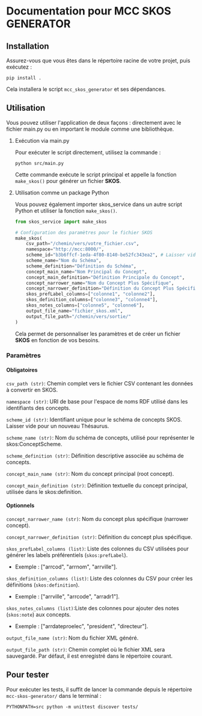 # Documentation pour MCC SKOS GENERATOR

## Installation

Assurez-vous que vous êtes dans le répertoire racine de votre projet, puis exécutez :

```shell
pip install .
```

Cela installera le script `mcc_skos_generator` et ses dépendances.

## Utilisation

Vous pouvez utiliser l'application de deux façons : directement avec le fichier main.py ou en important le module comme une bibliothèque.

1. Exécution via main.py

    Pour exécuter le script directement, utilisez la commande :

    ```shell
    python src/main.py
    ```

    Cette commande exécute le script principal et appelle la fonction   `make_skos()` pour générer un fichier **SKOS**.

2. Utilisation comme un package Python

    Vous pouvez également importer skos_service dans un autre script Python et utiliser la fonction `make_skos()`.

    ``` python
    from skos_service import make_skos

    # Configuration des paramètres pour le fichier SKOS
    make_skos(
        csv_path="/chemin/vers/votre_fichier.csv",
        namespace="http://mcc:8000/", 
        scheme_id="b3b6ffcf-1eda-4f80-8140-be52fc343ea2", # Laisser vide pour un nouveau Thésaurus
        scheme_name="Nom du Schéma",
        scheme_definition="Définition du Schéma",
        concept_main_name="Nom Principal du Concept",
        concept_main_definition="Définition Principale du Concept",
        concept_narrower_name="Nom du Concept Plus Spécifique",
        concept_narrower_definition="Définition du Concept Plus Spécifique",
        skos_prefLabel_columns=["colonne1", "colonne2"],
        skos_definition_columns=["colonne3", "colonne4"],
        skos_notes_columns=["colonne5", "colonne6"],
        output_file_name="fichier_skos.xml",
        output_file_path="/chemin/vers/sortie/"
    )

    ```

    Cela permet de personnaliser les paramètres et de créer un fichier **SKOS** en fonction de vos besoins.

### Paramètres

#### Obligatoires

`csv_path (str)`: Chemin complet vers le fichier CSV contenant les données à convertir en SKOS.

`namespace (str)`: URI de base pour l'espace de noms RDF utilisé dans les identifiants des concepts.

`scheme_id (str)`: Identifiant unique pour le schéma de concepts SKOS. Laisser vide pour un nouveau Thésaurus.

`scheme_name (str)`: Nom du schéma de concepts, utilisé pour représenter le skos:ConceptScheme.

`scheme_definition (str)`: Définition descriptive associée au schéma de concepts.

`concept_main_name (str)`: Nom du concept principal (root concept).

`concept_main_definition (str)`: Définition textuelle du concept principal, utilisée dans le skos:definition.

#### Optionnels

`concept_narrower_name (str)`: Nom du concept plus spécifique (narrower concept).

`concept_narrower_definition (str)`: Définition du concept plus spécifique.

`skos_prefLabel_columns (list)`: Liste des colonnes du CSV utilisées pour générer les labels préférentiels (`skos:prefLabel`).

- Exemple : ["arrcod", "arrnom", "arrville"].
  
`skos_definition_columns (list)`: Liste des colonnes du CSV pour créer les définitions (`skos:definition`).

- Exemple : ["arrville", "arrcode", "arradr1"].

`skos_notes_columns (list)`:Liste des colonnes pour ajouter des notes (`skos:note`) aux concepts.

- Exemple : ["arrdateproelec", "president", "directeur"].

`output_file_name (str)`: Nom du fichier XML généré.

`output_file_path (str)`: Chemin complet où le fichier XML sera sauvegardé. Par défaut, il est enregistré dans le répertoire courant.

## Pour tester

Pour exécuter les tests, il suffit de lancer la commande depuis le répertoire `mcc-skos-generator/` dans le terminal :

``` shell
PYTHONPATH=src python -m unittest discover tests/
```
